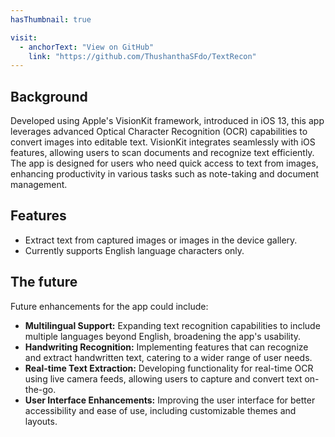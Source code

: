 ```yaml
---
hasThumbnail: true

visit:
  - anchorText: "View on GitHub"
    link: "https://github.com/ThushanthaSFdo/TextRecon"
---
```


## Background

Developed using Apple's VisionKit framework, introduced in iOS 13, this app leverages advanced Optical Character Recognition (OCR) capabilities to convert images into editable text. VisionKit integrates seamlessly with iOS features, allowing users to scan documents and recognize text efficiently. The app is designed for users who need quick access to text from images, enhancing productivity in various tasks such as note-taking and document management.

## Features

- Extract text from captured images or images in the device gallery.
- Currently supports English language characters only.

## The future

Future enhancements for the app could include:
- **Multilingual Support:** Expanding text recognition capabilities to include multiple languages beyond English, broadening the app's usability.
- **Handwriting Recognition:** Implementing features that can recognize and extract handwritten text, catering to a wider range of user needs.
- **Real-time Text Extraction:** Developing functionality for real-time OCR using live camera feeds, allowing users to capture and convert text on-the-go.
- **User Interface Enhancements:** Improving the user interface for better accessibility and ease of use, including customizable themes and layouts.
